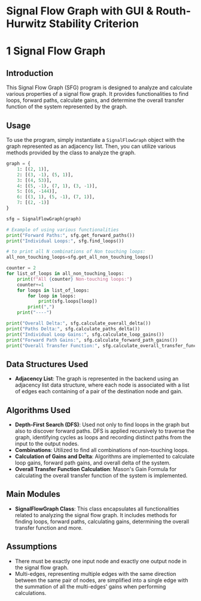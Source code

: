# Signal Flow Graph with GUI &amp; Routh-Hurwitz Stability Criterion
# 1 Signal Flow Graph
## Introduction

This Signal Flow Graph (SFG) program is designed to analyze and calculate various properties of a signal flow graph. It provides functionalities to find loops, forward paths, calculate gains, and determine the overall transfer function of the system represented by the graph.

## Usage

To use the program, simply instantiate a `SignalFlowGraph` object with the graph represented as an adjacency list. Then, you can utilize various methods provided by the class to analyze the graph.

```python
graph = {
    1: [(2, 1)],  
    2: [(3, -1), (5, 1)], 
    3: [(4, 53)],
    4: [(5, -1), (7, 1), (3, -1)],
    5: [(6, -144)],
    6: [(3, 1), (5, -1), (7, 1)],
    7: [(2, -1)]
}

sfg = SignalFlowGraph(graph)

# Example of using various functionalities
print("Forward Paths:", sfg.get_forward_paths())
print("Individual Loops:", sfg.find_loops())

# to print all N combinations of Non touching loops:
all_non_touching_loops=sfg.get_all_non_touching_loops()

counter = 2
for list_of_loops in all_non_touching_loops:
    print(f"All {counter} Non-touching loops:")
    counter+=1
    for loops in list_of_loops:
        for loop in loops:
            print(sfg.loops[loop])
        print(",")
    print("----")

print("Overall Delta:", sfg.calculate_overall_delta())
print("Paths Delta:", sfg.calculate_paths_delta())
print("Individual Loop Gains:", sfg.calculate_loop_gains())
print("Forward Path Gains:", sfg.calculate_forward_path_gains())
print("Overall Transfer Function:", sfg.calculate_overall_transfer_function())
```

## Data Structures Used

- **Adjacency List**: The graph is represented in the backend using an adjacency list data structure, where each node is associated with a list of edges each containing of a pair of the destination node and gain.

## Algorithms Used

- **Depth-First Search (DFS)**: Used not only to find loops in the graph but also to discover forward paths. DFS is applied recursively to traverse the graph, identifying cycles as loops and recording distinct paths from the input to the output nodes.
- **Combinations**: Utilized to find all combinations of non-touching loops.
- **Calculation of Gains and Delta**: Algorithms are implemented to calculate loop gains, forward path gains, and overall delta of the system.
- **Overall Transfer Function Calculation**: Mason's Gain Formula for calculating the overall transfer function of the system is implemented.

## Main Modules

- **SignalFlowGraph Class**: This class encapsulates all functionalities related to analyzing the signal flow graph. It includes methods for finding loops, forward paths, calculating gains, determining the overall transfer function and more.

## Assumptions

- There must be exactly one input node and exactly one output node in the signal flow graph.
- Multi-edges, representing multiple edges with the same direction between the same pair of nodes, are simplified into a single edge with the summation of all the multi-edges' gains when performing calculations.
